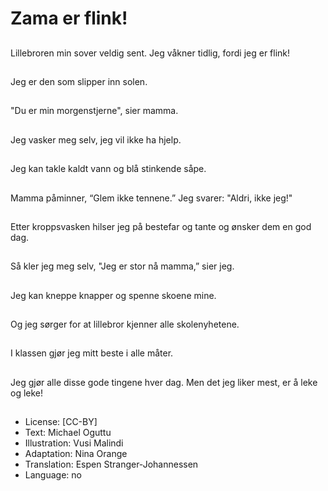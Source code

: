 # Zama er flink!

##
Lillebroren min sover veldig sent.
Jeg våkner tidlig, fordi jeg er flink!

##
Jeg er den som slipper inn solen.

##
"Du er min morgenstjerne", sier mamma.

##
Jeg vasker meg selv, jeg vil ikke ha hjelp.

##
Jeg kan takle kaldt vann og blå stinkende såpe.

##
Mamma påminner, “Glem ikke tennene.”
Jeg svarer: "Aldri, ikke jeg!"

##
Etter kroppsvasken hilser jeg på bestefar og tante og ønsker dem en god dag.

##
Så kler jeg meg selv, "Jeg er stor nå mamma,” sier jeg.

##
Jeg kan kneppe knapper og spenne skoene mine.

##
Og jeg sørger for at lillebror kjenner alle skolenyhetene.

##
I klassen gjør jeg mitt beste i alle måter.

##
Jeg gjør alle disse gode tingene hver dag.
Men det jeg liker mest, er å leke og leke!

##
* License: [CC-BY]
* Text: Michael Oguttu
* Illustration: Vusi Malindi
* Adaptation: Nina Orange
* Translation: Espen Stranger-Johannessen
* Language: no
